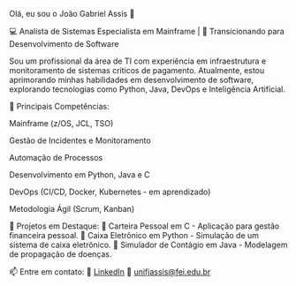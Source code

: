 Olá, eu sou o João Gabriel Assis 👋

💻 Analista de Sistemas Especialista em Mainframe | 🚀 Transicionando para Desenvolvimento de Software

Sou um profissional da área de TI com experiência em infraestrutura e monitoramento de sistemas críticos de pagamento. Atualmente, estou aprimorando minhas habilidades em desenvolvimento de software, explorando tecnologias como Python, Java, DevOps e Inteligência Artificial.

🔹 Principais Competências:

Mainframe (z/OS, JCL, TSO)

Gestão de Incidentes e Monitoramento

Automação de Processos

Desenvolvimento em Python, Java e C

DevOps (CI/CD, Docker, Kubernetes - em aprendizado)

Metodologia Ágil (Scrum, Kanban)

📌 Projetos em Destaque:
🔹 Carteira Pessoal em C - Aplicação para gestão financeira pessoal.
🔹 Caixa Eletrônico em Python - Simulação de um sistema de caixa eletrônico.
🔹 Simulador de Contágio em Java - Modelagem de propagação de doenças.

📫 Entre em contato:
🔹 [LinkedIn](https://www.linkedin.com/in/joao-gabriel-assis/)
🔹 unifjassis@fei.edu.br
